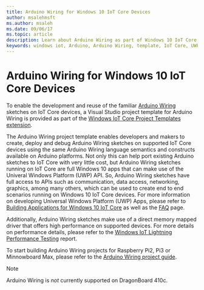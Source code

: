 ```yaml
---
title: Arduino Wiring for Windows 10 IoT Core Devices
author: msalehmsft
ms.author: msaleh
ms.date: 09/06/17      
ms.topic: article
description: Learn about Arduino Wiring as part of Windows 10 IoT Core.
keywords: windows iot, Arduino, Arduino Wiring, template, IoT Core, UWP
---
```


# Arduino Wiring for Windows 10 IoT Core Devices

To enable the development and reuse of the familiar [Arduino Wiring](https://www.arduino.cc/en/Reference/HomePage) sketches on IoT Core devices, a Visual Studio project template for Arduino Wiring is provided as part of the [Windows IoT Core Project Templates extension](https://go.microsoft.com/fwlink/?linkid=847472).

The Arduino Wiring project template enables developers and makers to create, deploy and debug Arduino Wiring sketches on supported IoT Core devices using the same Arduino Wiring language semantics and constructs available on Arduino platforms. Not only this can help port existing Arduino sketches to IoT Core with very little cost, but Arduino Wiring sketches running on IoT Core are full Windows 10 apps that can make use of the Univeral Windows Platform (UWP) API. So, Arduino Wiring sketches have full access to APIs such as communication, data access, networking, graphics, among many others, which can be used to create end to end scenarios running on Windows 10 IoT Core devices. For more information on developing Universal Windows Platform (UWP) Apps, please refer to [Building Applications for Windows 10 IoT Core](../develop-your-app/BuildingAppsForIoTCore.md) as well as the [FAQ](https://developer.microsoft.com/en-us/windows/iot/support/faqs) page.

Additionally, Arduino Wiring sketches make use of a direct memory mapped driver that offers high performance on supported devices. For more details on performance details, please refer to the [Windows IoT Lightning Performance Testing](../develop-your-app/LightningPerformance.md) report.

To start building Arduino Wiring projects for Raspberry Pi2, Pi3 or Minnowboard Max, please refer to the [Arduino Wiring project guide](ArduinoWiringProjectGuide.md).

> [!NOTE]
> Arduino Wiring is *not* currently supported on DragonBoard 410c.
